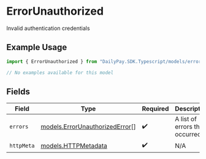 # ErrorUnauthorized

Invalid authentication credentials

## Example Usage

```typescript
import { ErrorUnauthorized } from "DailyPay.SDK.Typescript/models/errors";

// No examples available for this model
```

## Fields

| Field                                                                     | Type                                                                      | Required                                                                  | Description                                                               |
| ------------------------------------------------------------------------- | ------------------------------------------------------------------------- | ------------------------------------------------------------------------- | ------------------------------------------------------------------------- |
| `errors`                                                                  | [models.ErrorUnauthorizedError](../../models/errorunauthorizederror.md)[] | :heavy_check_mark:                                                        | A list of errors that occurred.                                           |
| `httpMeta`                                                                | [models.HTTPMetadata](../../models/httpmetadata.md)                       | :heavy_check_mark:                                                        | N/A                                                                       |